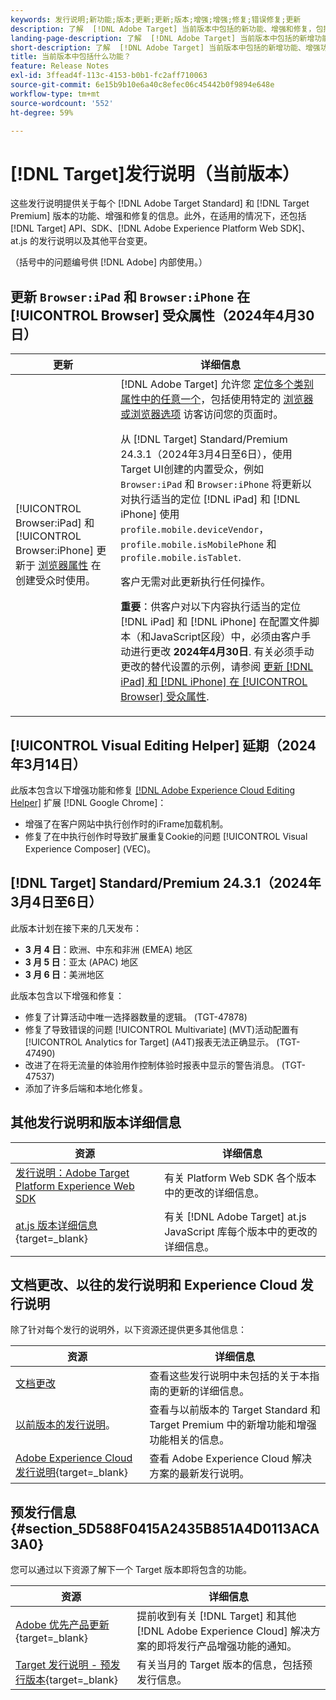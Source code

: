 ```yaml
---
keywords: 发行说明;新功能;版本;更新;更新;版本;增强;增强;修复;错误修复;更新
description: 了解  [!DNL Adobe Target] 当前版本中包括的新功能、增强和修复，包括 SDK、API 和 JavaScript 库。
landing-page-description: 了解  [!DNL Adobe Target] 当前版本中包括的新增功能、增强功能和修复。
short-description: 了解  [!DNL Adobe Target] 当前版本中包括的新增功能、增强功能和修复。
title: 当前版本中包括什么功能？
feature: Release Notes
exl-id: 3ffead4f-113c-4153-b0b1-fc2aff710063
source-git-commit: 6e15b9b10e6a40c8efec06c45442b0f9894e648e
workflow-type: tm+mt
source-wordcount: '552'
ht-degree: 59%

---
```


# [!DNL Target]发行说明（当前版本）

这些发行说明提供关于每个 [!DNL Adobe Target Standard] 和 [!DNL Target Premium] 版本的功能、增强和修复的信息。此外，在适用的情况下，还包括 [!DNL Target] API、SDK、[!DNL Adobe Experience Platform Web SDK]、at.js 的发行说明以及其他平台变更。

（括号中的问题编号供 [!DNL Adobe] 内部使用。）

## 更新 `Browser:iPad` 和 `Browser:iPhone` 在 [!UICONTROL Browser] 受众属性（2024年4月30日）

| 更新 | 详细信息 |
|--- |--- |
| [!UICONTROL Browser:iPad] 和 [!UICONTROL Browser:iPhone] 更新于 [浏览器属性](/help/main/c-target/c-audiences/c-target-rules/browser.md) 在创建受众时使用。 | [!DNL Adobe Target] 允许您 [定位多个类别属性中的任意一个](/help/main/c-target/c-audiences/c-target-rules/target-rules.md)，包括使用特定的 [浏览器或浏览器选项](/help/main/c-target/c-audiences/c-target-rules/browser.md) 访客访问您的页面时。<P>从 [!DNL Target] Standard/Premium 24.3.1（2024年3月4日至6日），使用Target UI创建的内置受众，例如 `Browser:iPad` 和 `Browser:iPhone` 将更新以对执行适当的定位 [!DNL iPad] 和 [!DNL iPhone] 使用 `profile.mobile.deviceVendor`， `profile.mobile.isMobilePhone` 和 `profile.mobile.isTablet`.<P>客户无需对此更新执行任何操作。<p><B>重要</b>：供客户对以下内容执行适当的定位 [!DNL iPad] 和 [!DNL iPhone] 在配置文件脚本（和JavaScript区段）中，必须由客户手动进行更改 **2024年4月30日**. 有关必须手动更改的替代设置的示例，请参阅 [更新 [!DNL iPad] 和 [!DNL iPhone] 在 [!UICONTROL Browser] 受众属性](/help/main/c-target/c-audiences/c-target-rules/browser.md#updates). |

## [!UICONTROL Visual Editing Helper] 延期（2024年3月14日）

此版本包含以下增强功能和修复 [[!DNL Adobe Experience Cloud Editing Helper]](/help/main/c-experiences/c-visual-experience-composer/r-troubleshoot-composer/visual-editing-helper-extension.md) 扩展 [!DNL Google Chrome]：

* 增强了在客户网站中执行创作时的iFrame加载机制。
* 修复了在中执行创作时导致扩展重复Cookie的问题 [!UICONTROL Visual Experience Composer] (VEC)。

## [!DNL Target] Standard/Premium 24.3.1（2024年3月4日至6日）

此版本计划在接下来的几天发布：

* **3 月 4 日**：欧洲、中东和非洲 (EMEA) 地区
* **3 月 5 日**：亚太 (APAC) 地区
* **3 月 6 日**：美洲地区

此版本包含以下增强和修复：

* 修复了计算活动中唯一选择器数量的逻辑。 (TGT-47878)
* 修复了导致错误的问题 [!UICONTROL Multivariate] (MVT)活动配置有 [!UICONTROL Analytics for Target] (A4T)报表无法正确显示。 (TGT-47490)
* 改进了在将无流量的体验用作控制体验时报表中显示的警告消息。 (TGT-47537)
* 添加了许多后端和本地化修复。

## 其他发行说明和版本详细信息

| 资源 | 详细信息 |
|--- |--- |
| [发行说明：Adobe Target Platform Experience Web SDK](https://experienceleague.adobe.com/docs/experience-platform/edge/release-notes.html?lang=zh-Hans) | 有关 Platform Web SDK 各个版本中的更改的详细信息。 |
| [at.js 版本详细信息](https://experienceleague.adobe.com/docs/target-dev/developer/client-side/at-js-implementation/target-atjs-versions.html){target=_blank} | 有关 [!DNL Adobe Target] at.js JavaScript 库每个版本中的更改的详细信息。 |

## 文档更改、以往的发行说明和 Experience Cloud 发行说明

除了针对每个发行的说明外，以下资源还提供更多其他信息：

| 资源 | 详细信息 |
|--- |--- |
| [文档更改](/help/main/r-release-notes/doc-change.md) | 查看这些发行说明中未包括的关于本指南的更新的详细信息。 |
| [以前版本的发行说明](/help/main/r-release-notes/release-notes-for-previous-releases.md)。 | 查看与以前版本的 Target Standard 和 Target Premium 中的新增功能和增强功能相关的信息。 |
| [Adobe Experience Cloud 发行说明](https://experienceleague.adobe.com/docs/release-notes/experience-cloud/current.html?lang=zh-Hans){target=_blank} | 查看 Adobe Experience Cloud 解决方案的最新发行说明。 |

## 预发行信息 {#section_5D588F0415A2435B851A4D0113ACA3A0}

您可以通过以下资源了解下一个 Target 版本即将包含的功能。

| 资源 | 详细信息 |
|--- |--- |
| [Adobe 优先产品更新](https://www.adobe.com/cn/subscription/priority-product-update.html){target=_blank} | 提前收到有关 [!DNL Target] 和其他 [!DNL Adobe Experience Cloud] 解决方案的即将发行产品增强功能的通知。 |
| [Target 发行说明 - 预发行版本](/help/main/r-release-notes/target-release-notes.md){target=_blank} | 有关当月的 Target 版本的信息，包括预发行信息。 |
